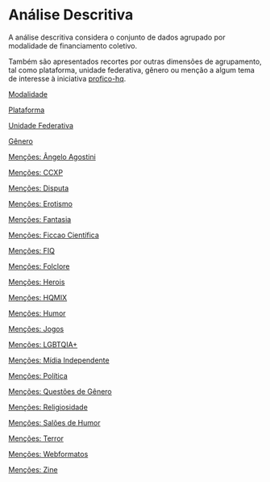 # Análise Descritiva

A análise descritiva considera o conjunto de dados agrupado por modalidade de financiamento
coletivo.


Também são apresentados recortes por outras dimensões
de agrupamento, tal como plataforma, unidade federativa, gênero ou menção a algum tema
de interesse à iniciativa [profico-hq](https://github.com/silva-erick/profico-hq).


[Modalidade](./sint_resumo_por_modalidade.md)

[Plataforma](./sint_resumo_por_origem_modalidade.md)

[Unidade Federativa](./sint_resumo_por_ufbr.md)

[Gênero](./sint_resumo_por_genero.md)

[Menções: Ângelo Agostini](./sint_resumo_por_mencoes_angelo_agostini.md)

[Menções: CCXP](./sint_resumo_por_mencoes_ccxp.md)

[Menções: Disputa](./sint_resumo_por_mencoes_disputa.md)

[Menções: Erotismo](./sint_resumo_por_mencoes_erotismo.md)

[Menções: Fantasia](./sint_resumo_por_mencoes_fantasia.md)

[Menções: Ficcao Científica](./sint_resumo_por_mencoes_ficcao_cientifica.md)

[Menções: FIQ](./sint_resumo_por_mencoes_fiq.md)

[Menções: Folclore](./sint_resumo_por_mencoes_folclore.md)

[Menções: Herois](./sint_resumo_por_mencoes_herois.md)

[Menções: HQMIX](./sint_resumo_por_mencoes_hqmix.md)

[Menções: Humor](./sint_resumo_por_mencoes_humor.md)

[Menções: Jogos](./sint_resumo_por_mencoes_jogos.md)

[Menções: LGBTQIA+](./sint_resumo_por_mencoes_lgbtqiamais.md)

[Menções: Mídia Independente](./sint_resumo_por_mencoes_midia_independente.md)

[Menções: Política](./sint_resumo_por_mencoes_politica.md)

[Menções: Questões de Gênero](./sint_resumo_por_mencoes_questoes_genero.md)

[Menções: Religiosidade](./sint_resumo_por_mencoes_religiosidade.md)

[Menções: Salões de Humor](./sint_resumo_por_mencoes_saloes_humor.md)

[Menções: Terror](./sint_resumo_por_mencoes_terror.md)

[Menções: Webformatos](./sint_resumo_por_mencoes_webformatos.md)

[Menções: Zine](./sint_resumo_por_mencoes_zine.md)


